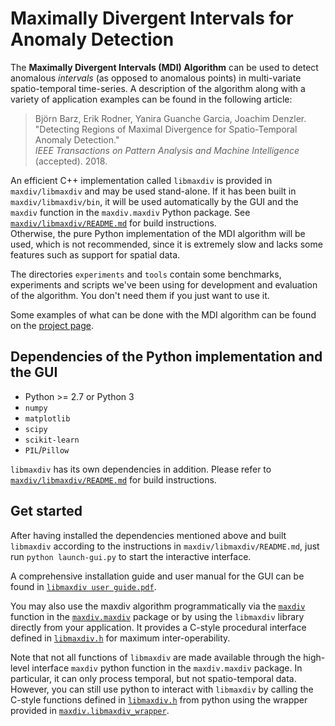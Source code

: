 Maximally Divergent Intervals for Anomaly Detection
===================================================

The **Maximally Divergent Intervals (MDI) Algorithm** can be used to detect anomalous *intervals* (as opposed to
anomalous points) in multi-variate spatio-temporal time-series. A description of the algorithm along with a variety
of application examples can be found in the following article:

> Björn Barz, Erik Rodner, Yanira Guanche Garcia, Joachim Denzler.  
> "Detecting Regions of Maximal Divergence for Spatio-Temporal Anomaly Detection."  
> *IEEE Transactions on Pattern Analysis and Machine Intelligence* (accepted). 2018.

An efficient C++ implementation called `libmaxdiv` is provided in `maxdiv/libmaxdiv` and may be used stand-alone. If it has been
built in `maxdiv/libmaxdiv/bin`, it will be used automatically by the GUI and the `maxdiv` function in the `maxdiv.maxdiv` Python
package. See [`maxdiv/libmaxdiv/README.md`](maxdiv/libmaxdiv/README.md) for build instructions.  
Otherwise, the pure Python implementation of the MDI algorithm will be used, which is not recommended, since it is extremely slow
and lacks some features such as support for spatial data.

The directories `experiments` and `tools` contain some benchmarks, experiments and scripts we've been using for development and
evaluation of the algorithm. You don't need them if you just want to use it.

Some examples of what can be done with the MDI algorithm can be found on the [project page](https://cvjena.github.io/libmaxdiv/).


Dependencies of the Python implementation and the GUI
-----------------------------------------------------

- Python >= 2.7 or Python 3
- `numpy`
- `matplotlib`
- `scipy`
- `scikit-learn`
- `PIL`/`Pillow`

`libmaxdiv` has its own dependencies in addition. Please refer to [`maxdiv/libmaxdiv/README.md`](maxdiv/libmaxdiv/README.md) for build instructions.


Get started
-----------

After having installed the dependencies mentioned above and built `libmaxdiv` according to the instructions in `maxdiv/libmaxdiv/README.md`,
just run `python launch-gui.py` to start the interactive interface.

A comprehensive installation guide and user manual for the GUI can be found in [`libmaxdiv user guide.pdf`](libmaxdiv%20user%20guide.pdf).

You may also use the maxdiv algorithm programmatically via the [`maxdiv`](maxdiv/maxdiv.py#L733) function in the [`maxdiv.maxdiv`](maxdiv/maxdiv.py)
package or by using the `libmaxdiv` library directly from your application. It provides a C-style procedural interface defined in
[`libmaxdiv.h`](maxdiv/libmaxdiv/libmaxdiv.h) for maximum inter-operability.

Note that not all functions of `libmaxdiv` are made available through the high-level interface `maxdiv` python function in the `maxdiv.maxdiv` package.
In particular, it can only process temporal, but not spatio-temporal data.
However, you can still use python to interact with `libmaxdiv` by calling the C-style functions defined in [`libmaxdiv.h`](maxdiv/libmaxdiv/libmaxdiv.h)
from python using the wrapper provided in [`maxdiv.libmaxdiv_wrapper`](maxdiv/libmaxdiv_wrapper.py).